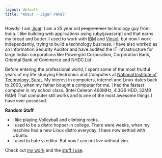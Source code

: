 ```yaml
---
layout: default
title: "About - Jigar Patel"
---
```


Howdy! I am [Jigar](http://jigarpatel.in). I am a 25 year old <span style="text-decoration:
line-through">programmer</span> technology guy from India. I like
building web applications using ruby/javascript and that earns
my bread and butter. I used to work with [IBM](http://ibm.com) and
[Vinsol](http://vinsol.com), but now I work independently, trying to
build a technology business. I have also worked as an Information
Security Auditor and have audited the IT infrastructure for large Indian
corporations like Powergrid Corporation, Corporation Bank, Oriental Bank
of Commerce and NHDC Ltd.

Before entering the professional world, I spent some of the most
fruitful years of my life studying Electronics and Computers at
[National Institute of Technology, Surat](http://svnit.ac.in). My
interest in computers, internet and Linux dates back to 2000, when my
father bought a computer for me. I had the fastest computer in my school
class. (Intel Celeron 466MHz, 4.3GB HDD, 32MB RAM) That computer still
works and is one of the most awesome things I have ever possesed.


**Random Stuff**

+ I like playing Volleyball and climbing rocks.
+ I used to be a distro hopper in college. There were weeks, when my
machine had a new Linux distro everyday. I have now settled with Ubuntu.
+ I used to hate vi editor. But now I can not live without vim.

Check out [my work](/work) and the [stuff I use](/stuff-I-use).
